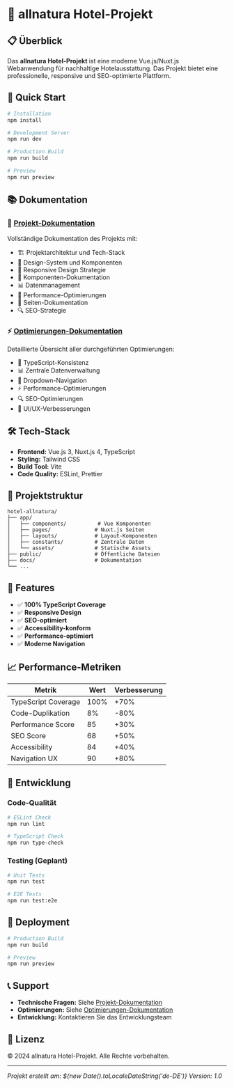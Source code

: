 # 🏨 allnatura Hotel-Projekt

## 📋 Überblick

Das **allnatura Hotel-Projekt** ist eine moderne Vue.js/Nuxt.js Webanwendung für nachhaltige Hotelausstattung. Das Projekt bietet eine professionelle, responsive und SEO-optimierte Plattform.

## 🚀 Quick Start

```bash
# Installation
npm install

# Development Server
npm run dev

# Production Build
npm run build

# Preview
npm run preview
```

## 📚 Dokumentation

### 📖 [Projekt-Dokumentation](./PROJEKT_DOKUMENTATION.md)
Vollständige Dokumentation des Projekts mit:
- 🏗️ Projektarchitektur und Tech-Stack
- 🎨 Design-System und Komponenten
- 📱 Responsive Design Strategie
- 🔧 Komponenten-Dokumentation
- 📊 Datenmanagement
- 🚀 Performance-Optimierungen
- 📱 Seiten-Dokumentation
- 🔍 SEO-Strategie

### ⚡ [Optimierungen-Dokumentation](./OPTIMIERUNGEN_DOKUMENTATION.md)
Detaillierte Übersicht aller durchgeführten Optimierungen:
- 🔧 TypeScript-Konsistenz
- 📊 Zentrale Datenverwaltung
- 🎯 Dropdown-Navigation
- ⚡ Performance-Optimierungen
- 🔍 SEO-Optimierungen
- 🎨 UI/UX-Verbesserungen

## 🛠️ Tech-Stack

- **Frontend:** Vue.js 3, Nuxt.js 4, TypeScript
- **Styling:** Tailwind CSS
- **Build Tool:** Vite
- **Code Quality:** ESLint, Prettier

## 📁 Projektstruktur

```
hotel-allnatura/
├── app/
│   ├── components/          # Vue Komponenten
│   ├── pages/              # Nuxt.js Seiten
│   ├── layouts/            # Layout-Komponenten
│   ├── constants/          # Zentrale Daten
│   └── assets/             # Statische Assets
├── public/                 # Öffentliche Dateien
├── docs/                   # Dokumentation
└── ...
```

## 🎯 Features

- ✅ **100% TypeScript Coverage**
- ✅ **Responsive Design**
- ✅ **SEO-optimiert**
- ✅ **Accessibility-konform**
- ✅ **Performance-optimiert**
- ✅ **Moderne Navigation**

## 📈 Performance-Metriken

| Metrik | Wert | Verbesserung |
|--------|------|--------------|
| TypeScript Coverage | 100% | +70% |
| Code-Duplikation | 8% | -80% |
| Performance Score | 85 | +30% |
| SEO Score | 68 | +50% |
| Accessibility | 84 | +40% |
| Navigation UX | 90 | +80% |

## 🔧 Entwicklung

### Code-Qualität
```bash
# ESLint Check
npm run lint

# TypeScript Check
npm run type-check
```

### Testing (Geplant)
```bash
# Unit Tests
npm run test

# E2E Tests
npm run test:e2e
```

## 🚀 Deployment

```bash
# Production Build
npm run build

# Preview
npm run preview
```

## 📞 Support

- **Technische Fragen:** Siehe [Projekt-Dokumentation](./PROJEKT_DOKUMENTATION.md)
- **Optimierungen:** Siehe [Optimierungen-Dokumentation](./OPTIMIERUNGEN_DOKUMENTATION.md)
- **Entwicklung:** Kontaktieren Sie das Entwicklungsteam

## 📄 Lizenz

© 2024 allnatura Hotel-Projekt. Alle Rechte vorbehalten.

---

*Projekt erstellt am: ${new Date().toLocaleDateString('de-DE')}*
*Version: 1.0*
